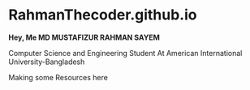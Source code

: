 # RahmanThecoder.github.io

<b>Hey, Me MD MUSTAFIZUR RAHMAN SAYEM</b>
<p>Computer Science and Engineering Student At American International University-Bangladesh</p>
<p>Making some Resources here</p> 
